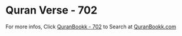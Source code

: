 # Quran Verse - 702 

For more infos, Click [QuranBookk - 702](https://www.quranbookk.com/quran/search?q=702) to Search at [QuranBookk.com](http://quranbookk.com/)